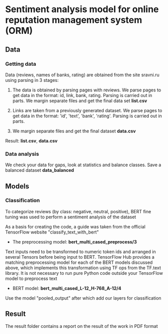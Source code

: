 # Sentiment analysis model for online reputation management system (ORM)

## Data
### Getting data
Data (reviews, names of banks, rating) are obtained from the site sravni.ru using parsing in 3 stages:

1. The data is obtained by parsing pages with reviews. We parse pages to get data in the format: id, link, bank, rating. Parsing is carried out in parts. We margin separate files and get the final data set **list.csv**

2. Links are taken from a previously generated dataset. We parse pages to get data in the format: 'id', 'text', 'bank', 'rating'. Parsing is carried out in parts.

3. We margin separate files and get the final dataset **data.csv**

Result: **list.csv**, **data.csv**

### **Data analysis**

We check your data for gaps, look at statistics and balance classes. Save a balanced dataset **data_balanced**

## **Models**

### **Classification**

To categorize reviews (by class: negative, neutral, positive), BERT fine tuning was used to perform a sentiment analysis of the dataset

As a basis for creating the code, a guide was taken from the official TensorFlow website "classify_text_with_bert"

* The preprocessing model: **bert_multi_cased_preprocess/3**

Text inputs need to be transformed to numeric token ids and arranged in several Tensors before being input to BERT. TensorFlow Hub provides a matching preprocessing model for each of the BERT models discussed above, which implements this transformation using TF ops from the TF.text library. It is not necessary to run pure Python code outside your TensorFlow model to preprocess text

* BERT model: **bert_multi_cased_L-12_H-768_A-12/4**

Use the model "pooled_output" after which add our layers for classification

## **Result**

The result folder contains a report on the result of the work in PDF format
